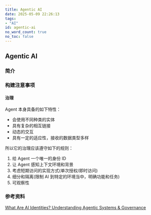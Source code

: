 ```yaml
---
title: ‌Agentic AI
date: 2025-05-09 22:26:13
tags:
- "AI"
id: agentic-ai
no_word_count: true
no_toc: false
---
```


## ‌‌Agentic AI

### 简介

### 构建注意事项

#### 治理

Agent 本身具备的如下特性：

- 会使用不同种类的实体
- 具有复杂的相互链接
- 动态的交互
- 具有一定的适应性，接收的数据类型多样

所以它的治理应该遵守如下的规则：

1. 给 Agent 一个唯一的身份 ID
2. 让 Agent 感知上下文环境和背景
3. 考虑短期访问的实现方式(单次授权/即时访问)
4. 细分和隔离(限制 AI 到特定的环境当中，明确功能和任务)
5. 可观察性

### 参考资料

[What Are AI Identities? Understanding Agentic Systems & Governance](https://www.youtube.com/watch?v=AuV62XbiZcw)